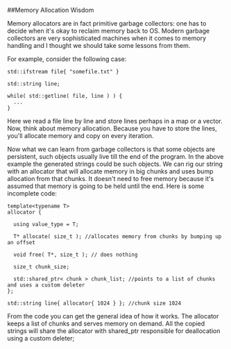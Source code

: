 
##Memory Allocation Wisdom

  Memory allocators are in fact primitive garbage collectors: one has to decide when it's okay
  to reclaim memory back to OS. Modern garbage collectors are very sophisticated machines when 
  it comes to memory handling and I thought we should take some lessons from them.

  For example, consider the following case:

    std::ifstream file{ "somefile.txt" }
    
    std::string line;
    
    while( std::getline( file, line ) ) {
      ...
    }

  Here we read a file line by line and store lines perhaps in a map or a vector. Now, think about
  memory allocation. Because you have to store the lines, you'll allocate memory and copy on every
  iteration.

  Now what we can learn from garbage collectors is that some objects are persistent, such objects
  usually live till the end of the program. In the above example the generated strings could be 
  such objects. We can rig our string with an allocator that will allocate memory in big chunks 
  and uses bump allocation from that chunks. It doesn't need to free memory because it's assumed
  that memory is going to be held until the end. Here is some incomplete code:

    template<typename T>
    allocator {
      
      using value_type = T;
      
      T* allocate( size_t ); //allocates memory from chunks by bumping up an offset
      
      void free( T*, size_t ); // does nothing
      
      size_t chunk_size;
      
      std::shared_ptr< chunk > chunk_list; //points to a list of chunks and uses a custom deleter
    };
    
    std::string line{ allocator{ 1024 } }; //chunk size 1024

  From the code you can get the general idea of how it works. The allocator keeps a list of
  chunks and serves memory on demand. All the copied strings will share the allocator with 
  shared\_ptr responsible for deallocation using a custom deleter;


